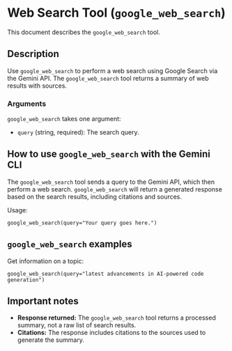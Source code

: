 # Web Search Tool (`google_web_search`)

This document describes the `google_web_search` tool.

## Description

Use `google_web_search` to perform a web search using Google Search via the Gemini API. The `google_web_search` tool returns a summary of web results with sources.

### Arguments

`google_web_search` takes one argument:

- `query` (string, required): The search query.

## How to use `google_web_search` with the Gemini CLI

The `google_web_search` tool sends a query to the Gemini API, which then perform a web search. `google_web_search` will return a generated response based on the search results, including citations and sources.

Usage:

```
google_web_search(query="Your query goes here.")
```

## `google_web_search` examples

Get information on a topic:

```
google_web_search(query="latest advancements in AI-powered code generation")
```

## Important notes

- **Response returned:** The `google_web_search` tool returns a processed summary, not a raw list of search results.
- **Citations:** The response includes citations to the sources used to generate the summary.
